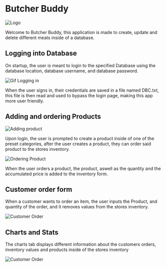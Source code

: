 
# Butcher Buddy

![Logo](https://via.placeholder.com/468x300?text=App+Screenshot+Here)

Welcome to Butcher Buddy, this application is made to create, update and delete different meats inside of a database.

## Logging into Database

On startup, the user is meant to login to the specified Database using the database location, database username, and database password.

![Gif Logging in](https://via.placeholder.com/468x300?text=App+Screenshot+Here)

When the user signs in, their credentials are saved in a file named DBC.txt, this file is then read and used to bypass the login page, making this app more user friendly.

## Adding and ordering Products

![Adding product](https://via.placeholder.com/468x300?text=App+Screenshot+Here)

Upon login, the user is prompted to create a product inside of one of the preset categories, after the user creates a product, they can order said product to the stores inventory.


![Ordering Product](https://via.placeholder.com/468x300?text=App+Screenshot+Here)

When the user orders a product, the product, aswell as the quantity and the accumulated price is added to the inventory form.

## Customer order form

When a customer wants to order an item, the user inputs the Product, and quantity of the order, and it removes values from the stores inventory.

![Customer Order](https://via.placeholder.com/468x300?text=App+Screenshot+Here)

## Charts and Stats

The charts tab displays different information about the customers orders, inventory values and products inside of the stores inventory

![Customer Order](https://via.placeholder.com/468x300?text=App+Screenshot+Here)
